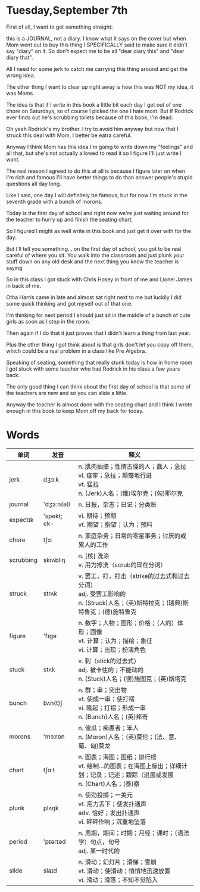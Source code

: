 # Tuesday,September 7th

First of all, I want to get something straight:

this is a JOURNAL, not a diary. I know what it says on the cover but when Mom went out to buy this thing I SPECIFICALLY said to make sure it didn't say "diary" on it. So don't expect me to be all "dear diary this" and "dear diary that".

All I need for some jerk to catch me carrying this thing around and get the wrong idea.

The other thing I want to clear up right away is how this was NOT my idea, it was Moms.

The idea is that if I write in this book a little bit each day I get out of one chore on Saturdays, so of course I picked the one I hate most. But if Rodrick ever finds out he's scrubbing toilets because of this book, I'm dead.

Oh yeah Rodrick's my brother. I try to avoid him anyway but now that I struck this deal with Mom, I better be eatra careful.

Anyway I think Mom has this idea I'm going to write down my "feelings" and all that, but she's not actually allowed to read it so I figure I'll just write I want.

The real reason I agreed to do this at all is because I figure later on when I'm rich and famous I'll have better things to do than answer people's stupid questions all day long.

Like I said, one day I will definitely be famous, but for now I'm stuck in the seventh grade with a bunch of morons.

Today is the first day of school and right now we're just waiting around for the teacher to hurry up and finish the seating chart.

So I figured I might as well write in this book and just get it over with for the day.

But I'll tell you something... on the first day of school, you got to be real careful of where you sit. You walk into the classroom and just plunk your stuff down on any old desk and the next thing you know the teacher is saying

So in this class I got stuck with Chris Hosey in front of me and Lionel James in back of me.

Otha Harris came in late and almost sat right next to me but luckily I did some quick thinking and got myself out of that one.

I'm thinking for next period I should just sit in the middle of a bunch of cute girls as soon as I step in the room.

Then again if I do that it just proves that I didn't learn a thing from last year.

Plus the other thing I got think about is that girls don't let you copy off them, which could be a real problem in a class like Pre Algebra.

Speaking of seating, something that really stunk today is how in home room I got stuck with some teacher who had Rodrick in his class a few years back.

The only good thing I can think about the first day of school is that some of the teachers are new and so you can slide a little.

Anyway the teacher is almost done with the seating chart and I think I wrote enough in this book to keep Mom off my back for today.

# Words

单词|发音|释义
---|---|---
jerk|dʒɜːk|n. 肌肉抽搐；性情古怪的人；蠢人；急拉<br>vi. 痉挛；急拉；颠簸地行进<br>vt. 猛拉<br>n. (Jerk)人名；(俄)埃尔克；(匈)耶尔克
journal|'dʒɜːn(ə)l|n. 日报，杂志；日记；分类账
expectɪk|'spekt; ek-|vi. 期待；预期<br>vt. 期望；指望；认为；预料
chore|tʃɔː|n. 家庭杂务；日常的零星事务；讨厌的或累人的工作
scrubbing|skrʌbliŋ|n. [核] 洗涤<br>v. 用力擦洗（scrub的现在分词）
struck|strʌk|v. 罢工，打，打击（strike的过去式和过去分词）<br>adj. 受罢工影响的<br>n. (Struck)人名；(英)斯特拉克；(瑞典)斯特鲁克；(德)施特鲁克
figure|'fɪgə|n. 数字；人物；图形；价格；（人的）体形；画像<br>vt. 计算；认为；描绘；象征<br>vi. 计算；出现；扮演角色
stuck|stʌk|v. 刺（stick的过去式）<br>adj. 被卡住的；不能动的<br>n. (Stuck)人名；(德)施图克；(英)斯塔克
bunch|bʌn(t)ʃ|n. 群；串；突出物<br>vt. 使成一串；使打褶<br>vi. 隆起；打褶；形成一串<br>n. (Bunch)人名；(英)邦奇
morons|'mɔːrɒn|n. 傻瓜；痴愚者；笨人<br>n. (Moron)人名；(英)莫伦；(法、意、葡、匈)莫龙
chart|tʃɑːt|n. 图表；海图；图纸；排行榜<br>vt. 绘制…的图表；在海图上标出；详细计划；记录；记述；跟踪（进展或发展<br>n. (Chart)人名；(泰)察
plunk|plʌŋk|n. 使劲投掷；一美元<br>vt. 用力丢下；使发扑通声<br>adv. 恰好；发出扑通声<br>vi. 砰砰作响；沉重地坠落
period|'pɪərɪəd|n. 周期，期间；时期；月经；课时；（语法学）句点，句号<br>adj. 某一时代的
slide|slaɪd|n. 滑动；幻灯片；滑梯；雪崩<br>vt. 滑动；使滑动；悄悄地迅速放置<br>vi. 滑动；滑落；不知不觉陷入



